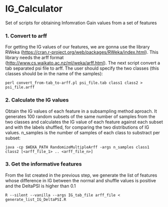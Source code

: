 # IG_Calculator
Set of scripts for obtaining Infomration Gain values from a set of features

### 1. Convert to arff

For getting the IG values of our features, we are gonna use the library RWeka (https://cran.r-project.org/web/packages/RWeka/index.html). This library needs the arff format (http://www.cs.waikato.ac.nz/ml/weka/arff.html). The next script convert a tab separated psi file to arff. The user should specify the two classes (this classes should be in the name of the samples):

```
perl convert_from-tab_to-arff.pl psi_file.tab class1 class2 > psi_file.arff
```

### 2. Calculate the IG values

Obtain the IG values of each feature in a subsampling method aproach. It generates 100 random subsets of the same number of samples from the two classes and calculates the IG value of each feature against each subset and with the labels shuffled, for comparing the two distributions of IG values.  n_samples is the number of samples of each class to substract per subset:

```
java -cp $WEKA_PATH RandomizeMultipleArff -args n_samples class1 class2 [<arff_file_1> .. <arff_file_n>]
```

### 3. Get the informative features

From the list created in the previous step, we generate the list of features whose difference in IG between the normal and shuffle values is positive and the DeltaPSI is higher than 0.1

```
R --silent --vanilla --args IG_tab_file arff_file < generate_list_IG_DeltaPSI.R
```
